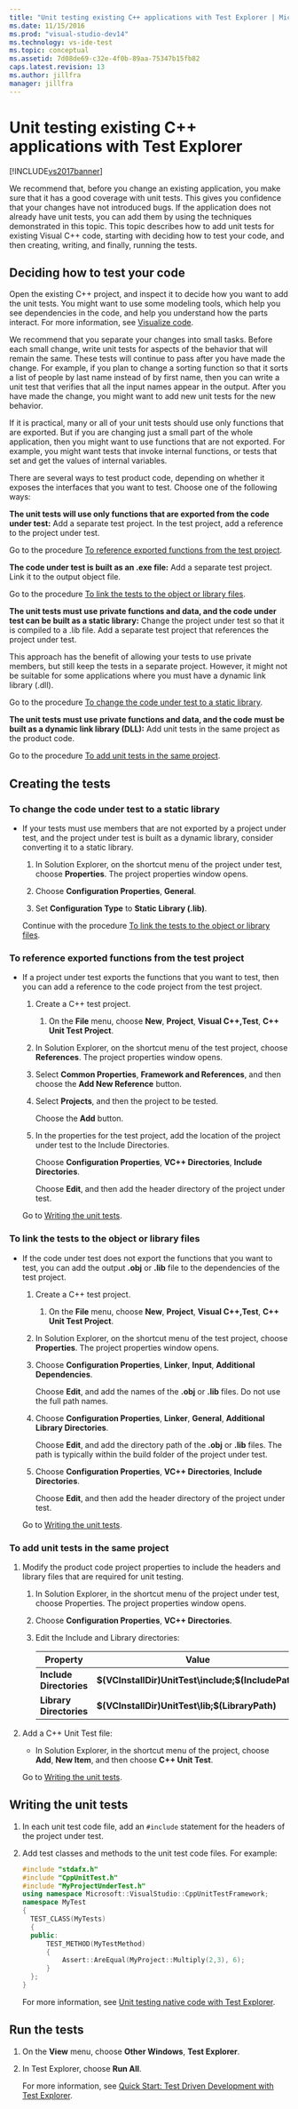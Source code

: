 ```yaml
---
title: "Unit testing existing C++ applications with Test Explorer | Microsoft Docs"
ms.date: 11/15/2016
ms.prod: "visual-studio-dev14"
ms.technology: vs-ide-test
ms.topic: conceptual
ms.assetid: 7d08de69-c32e-4f0b-89aa-75347b15fb82
caps.latest.revision: 13
ms.author: jillfra
manager: jillfra
---
```

# Unit testing existing C++ applications with Test Explorer
[!INCLUDE[vs2017banner](../includes/vs2017banner.md)]

We recommend that, before you change an existing application, you make sure that it has a good coverage with unit tests. This gives you confidence that your changes have not introduced bugs. If the application does not already have unit tests, you can add them by using the techniques demonstrated in this topic. This topic describes how to add unit tests for existing Visual C++ code, starting with deciding how to test your code, and then creating, writing, and finally, running the tests.

## Deciding how to test your code
 Open the existing C++ project, and inspect it to decide how you want to add the unit tests. You might want to use some modeling tools, which help you see dependencies in the code, and help you understand how the parts interact. For more information, see [Visualize code](../modeling/visualize-code.md).

 We recommend that you separate your changes into small tasks. Before each small change, write unit tests for aspects of the behavior that will remain the same. These tests will continue to pass after you have made the change. For example, if you plan to change a sorting function so that it sorts a list of people by last name instead of by first name, then you can write a unit test that verifies that all the input names appear in the output. After you have made the change, you might want to add new unit tests for the new behavior.

 If it is practical, many or all of your unit tests should use only functions that are exported. But if you are changing just a small part of the whole application, then you might want to use functions that are not exported. For example, you might want tests that invoke internal functions, or tests that set and get the values of internal variables.

 There are several ways to test product code, depending on whether it exposes the interfaces that you want to test. Choose one of the following ways:

 **The unit tests will use only functions that are exported from the code under test:**
 Add a separate test project. In the test project, add a reference to the project under test.

 Go to the procedure [To reference exported functions from the test project](#projectRef).

 **The code under test is built as an .exe file:**
 Add a separate test project. Link it to the output object file.

 Go to the procedure [To link the tests to the object or library files](#objectRef).

 **The unit tests must use private functions and data, and the code under test can be built as a static library:**
 Change the project under test so that it is compiled to a .lib file. Add a separate test project that references the project under test.

 This approach has the benefit of allowing your tests to use private members, but still keep the tests in a separate project. However, it might not be suitable for some applications where you must have a dynamic link library (.dll).

 Go to the procedure [To change the code under test to a static library](#staticLink).

 **The unit tests must use private functions and data, and the code must be built as a dynamic link library (DLL):**
 Add unit tests in the same project as the product code.

 Go to the procedure [To add unit tests in the same project](#sameProject).

## Creating the tests

### <a name="staticLink"></a> To change the code under test to a static library

- If your tests must use members that are not exported by a project under test, and the project under test is built as a dynamic library, consider converting it to a static library.

  1. In Solution Explorer, on the shortcut menu of the project under test, choose **Properties**. The project properties window opens.

  2. Choose **Configuration Properties**, **General**.

  3. Set **Configuration Type** to **Static Library (.lib)**.

  Continue with the procedure [To link the tests to the object or library files](#objectRef).

### <a name="projectRef"></a> To reference exported functions from the test project

- If a project under test exports the functions that you want to test, then you can add a reference to the code project from the test project.

  1. Create a C++ test project.

      1. On the **File** menu, choose **New**, **Project**, **Visual C++,Test**, **C++ Unit Test Project**.

  2. In Solution Explorer, on the shortcut menu of the test project, choose **References**. The project properties window opens.

  3. Select **Common Properties**, **Framework and References**, and then choose the **Add New Reference** button.

  4. Select **Projects**, and then the project to be tested.

       Choose the **Add** button.

  5. In the properties for the test project, add the location of the project under test to the Include Directories.

       Choose **Configuration Properties**, **VC++ Directories**, **Include Directories**.

       Choose **Edit**, and then add the header directory of the project under test.

  Go to [Writing the unit tests](#addTests).

### <a name="objectRef"></a> To link the tests to the object or library files

- If the code under test does not export the functions that you want to test, you can add the output **.obj** or **.lib** file to the dependencies of the test project.

  1. Create a C++ test project.

      1. On the **File** menu, choose **New**, **Project**, **Visual C++,Test**, **C++ Unit Test Project**.

  2. In Solution Explorer, on the shortcut menu of the test project, choose **Properties**. The project properties window opens.

  3. Choose **Configuration Properties**, **Linker**, **Input**, **Additional Dependencies**.

       Choose **Edit**, and add the names of the **.obj** or **.lib** files. Do not use the full path names.

  4. Choose **Configuration Properties**, **Linker**, **General**, **Additional Library Directories**.

       Choose **Edit**, and add the directory path of the **.obj** or **.lib** files. The path is typically within the build folder of the project under test.

  5. Choose **Configuration Properties**, **VC++ Directories**, **Include Directories**.

       Choose **Edit**, and then add the header directory of the project under test.

  Go to [Writing the unit tests](#addTests).

### <a name="sameProject"></a> To add unit tests in the same project

1. Modify the product code project properties to include the headers and library files that are required for unit testing.

   1. In Solution Explorer, in the shortcut menu of the project under test, choose Properties. The project properties window opens.

   2. Choose **Configuration Properties**, **VC++ Directories**.

   3. Edit the Include and Library directories:

       |Property|Value|
       |-|-|
       |**Include Directories**|**$(VCInstallDir)UnitTest\include;$(IncludePath)**|
       |**Library Directories**|**$(VCInstallDir)UnitTest\lib;$(LibraryPath)**|

2. Add a C++ Unit Test file:

   - In Solution Explorer, in the shortcut menu of the project, choose **Add**, **New Item**, and then choose **C++ Unit Test**.

   Go to [Writing the unit tests](#addTests).

## <a name="addTests"></a> Writing the unit tests

1. In each unit test code file, add an `#include` statement for the headers of the project under test.

2. Add test classes and methods to the unit test code files. For example:

   ```cpp
   #include "stdafx.h"
   #include "CppUnitTest.h"
   #include "MyProjectUnderTest.h"
   using namespace Microsoft::VisualStudio::CppUnitTestFramework;
   namespace MyTest
   {
     TEST_CLASS(MyTests)
     {
     public:
         TEST_METHOD(MyTestMethod)
         {
             Assert::AreEqual(MyProject::Multiply(2,3), 6);
         }
     };
   }
   ```

   For more information, see [Unit testing native code with Test Explorer](https://msdn.microsoft.com/8a09d6d8-3613-49d8-9ffe-11375ac4736c).

## Run the tests

1. On the **View** menu, choose **Other Windows**, **Test Explorer**.

2. In Test Explorer, choose **Run All**.

   For more information, see [Quick Start: Test Driven Development with Test Explorer](../test/quick-start-test-driven-development-with-test-explorer.md).
